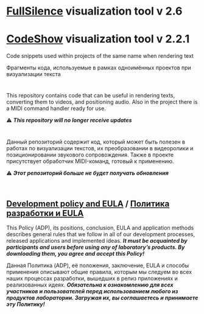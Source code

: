 # [FullSilence](https://youtube.com/playlist?list=PLe7qKwHNkZTsreIEQFedftXv3iQG-5LOA) visualization tool v 2.6
# [CodeShow](https://youtube.com/playlist?list=PLe7qKwHNkZTuZiVfiX1EhD4G7EPcReaA5) visualization tool v 2.2.1


Code snippets used within projects of the same name when rendering text

Фрагменты кода, используемые в рамках одноимённых проектов при визуализации текста


#

This repository contains code that can be useful in rendering texts, converting them
to videos, and positioning audio. Also in the project there is a MIDI command handler
ready for use.

:warning: ***This repository will no longer receive updates***

#

Данный репозиторий содержит код, который может быть полезен в работах по визуализации
текстов, их преобразовании в видеоролики и позиционировании звукового сопровождения.
Также в проекте присутствует обработчик MIDI-команд, готовый к применению.

:warning: ***Этот репозиторий больше не будет получать обновления***

&nbsp;



## [Development policy and EULA](https://adslbarxatov.github.io/ADP) / [Политика разработки и EULA](https://adslbarxatov.github.io/ADP/ru)

This Policy (ADP), its positions, conclusion, EULA and application methods
describes general rules that we follow in all of our development processes, released applications and implemented ideas.
***It must be acquainted by participants and users before using any of laboratory’s products.
By downloading them, you agree and accept this Policy!***

Данная Политика (ADP), её положения, заключение, EULA и способы применения
описывают общие правила, которым мы следуем во всех наших процессах разработки, вышедших в релиз приложениях
и реализованных идеях.
***Обязательна к ознакомлению для всех участников и пользователей перед использованием любого из продуктов лаборатории.
Загружая их, вы соглашаетесь и принимаете эту Политику!***
